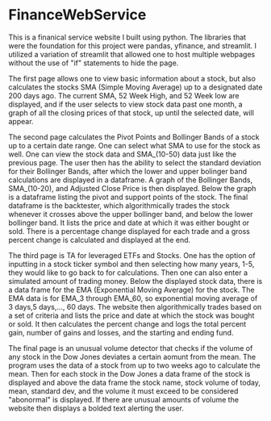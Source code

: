 # FinanceWebService

This is a finanical service website I built using python. The libraries that were the foundation for this project were pandas, yfinance, and streamlit.
I utilized a variation of streamlit that allowed one to host multiple webpages without the use of "if" statements to hide the page. 

The first page allows one to view basic information about a stock, but also calculates the stocks SMA (Simple Moving Average) up to a designated date 200 days ago.
The current SMA, 52 Week High, and 52 Week low are displayed, and if the user selects to view stock data past one month, a graph of all the closing prices of that 
stock, up until the selected date, will appear.

The second page calculates the Pivot Points and Bollinger Bands of a stock up to a certain date range. One can select what SMA to use for the stock as well. 
One can view the stock data and SMA_(10-50) data just like the previous page. The user then has the ability to select the standard deviation for their 
Bollinger Bands, after which the lower and upper bolinger band calculations are displayed in a dataframe. A graph of the Bollinger Bands, SMA_(10-20), and
Adjusted Close Price is then displayed. Below the graph is a dataframe listing the pivot and support points of the stock. The final dataframe is the backtester, 
which algorithmically trades the stock whenever it crosses above the upper bollinger band, and below the lower bollinger band. It lists the price and date at which
it was either bought or sold. There is a percentage change displayed for each trade and a gross percent change is calculated and displayed at the end. 

The third page is TA for leveraged ETFs and Stocks. One has the option of inputting in a stock ticker symbol and then selecting how many years, 1-5, they would
like to go back to for calculations. Then one can also enter a simulated amount of trading money. Below the displayed stock data, there is a data frame for the 
EMA (Exponential Moving Average) for the stock. The EMA data is for EMA_3 through EMA_60, so exponential moving average of 3 days,5 days,..., 60 days. The website
then algorithmically trades based on a set of criteria and lists the price and date at which the stock was bought or sold. It then calculates the percent change and logs the total percent gain, number of gains and losses, and the starting and ending fund. 

The final page is an unusual volume detector that checks if the volume of any stock in the Dow Jones deviates a certain aomunt from the mean. The program uses the
data of a stock from up to two weeks ago to calculate the mean. Then for each stock in the Dow Jones a data frame of the stock is displayed and above the data frame
the stock name, stock volume of today, mean, standard dev, and the volume it must exceed to be considered "abonormal" is displayed. If there are unusual amounts of volume
the website then displays a bolded text alerting the user. 
